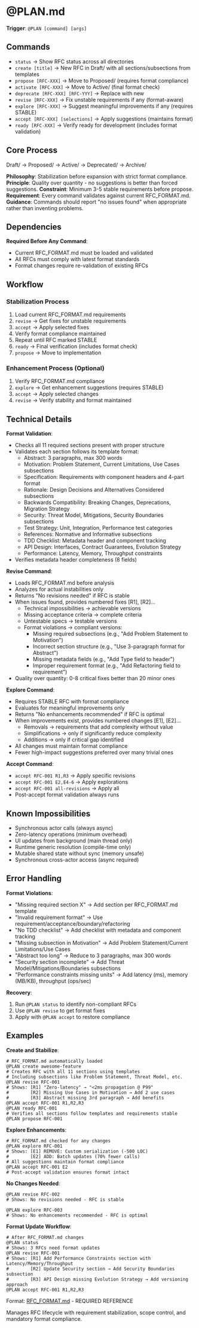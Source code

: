 # @PLAN.md

**Trigger**: `@PLAN [command] [args]`

## Commands

- `status` → Show RFC status across all directories
- `create [title]` → New RFC in Draft/ with all sections/subsections from templates
- `propose [RFC-XXX]` → Move to Proposed/ (requires format compliance)
- `activate [RFC-XXX]` → Move to Active/ (final format check)
- `deprecate [RFC-XXX] [RFC-YYY]` → Replace with new
- `revise [RFC-XXX]` → Fix unstable requirements if any (format-aware)
- `explore [RFC-XXX]` → Suggest meaningful improvements if any (requires STABLE)
- `accept [RFC-XXX] [selections]` → Apply suggestions (maintains format)
- `ready [RFC-XXX]` → Verify ready for development (includes format validation)

## Core Process

Draft/ → Proposed/ → Active/ → Deprecated/ → Archive/

**Philosophy**: Stabilization before expansion with strict format compliance.
**Principle**: Quality over quantity - no suggestions is better than forced suggestions.
**Constraint**: Minimum 3-5 stable requirements before propose.
**Requirement**: Every command validates against current RFC_FORMAT.md.
**Guidance**: Commands should report "no issues found" when appropriate rather than inventing problems.

## Dependencies

**Required Before Any Command**:
- Current RFC_FORMAT.md must be loaded and validated
- All RFCs must comply with latest format standards
- Format changes require re-validation of existing RFCs

## Workflow

### Stabilization Process
1. Load current RFC_FORMAT.md requirements
2. `revise` → Get fixes for unstable requirements
3. `accept` → Apply selected fixes
4. Verify format compliance maintained
5. Repeat until RFC marked STABLE
6. `ready` → Final verification (includes format check)
7. `propose` → Move to implementation

### Enhancement Process (Optional)
1. Verify RFC_FORMAT.md compliance
2. `explore` → Get enhancement suggestions (requires STABLE)
3. `accept` → Apply selected changes
4. `revise` → Verify stability and format maintained

## Technical Details

**Format Validation**:
- Checks all 11 required sections present with proper structure
- Validates each section follows its template format:
  - Abstract: 3 paragraphs, max 300 words
  - Motivation: Problem Statement, Current Limitations, Use Cases subsections
  - Specification: Requirements with component headers and 4-part format
  - Rationale: Design Decisions and Alternatives Considered subsections
  - Backwards Compatibility: Breaking Changes, Deprecations, Migration Strategy
  - Security: Threat Model, Mitigations, Security Boundaries subsections
  - Test Strategy: Unit, Integration, Performance test categories
  - References: Normative and Informative subsections
  - TDD Checklist: Metadata header and component tracking
  - API Design: Interfaces, Contract Guarantees, Evolution Strategy
  - Performance: Latency, Memory, Throughput constraints
- Verifies metadata header completeness (8 fields)

**Revise Command**:
- Loads RFC_FORMAT.md before analysis
- Analyzes for actual instabilities only
- Returns "No revisions needed" if RFC is stable
- When issues found, provides numbered fixes [R1], [R2]...
  - Technical impossibilities → achievable versions
  - Missing acceptance criteria → complete criteria
  - Untestable specs → testable versions
  - Format violations → compliant versions:
    - Missing required subsections (e.g., "Add Problem Statement to Motivation")
    - Incorrect section structure (e.g., "Use 3-paragraph format for Abstract")
    - Missing metadata fields (e.g., "Add Type field to header")
    - Improper requirement format (e.g., "Add Refactoring field to requirement")
- Quality over quantity: 0-8 critical fixes better than 20 minor ones

**Explore Command**:
- Requires STABLE RFC with format compliance
- Evaluates for meaningful improvements only
- Returns "No enhancements recommended" if RFC is optimal
- When improvements exist, provides numbered changes [E1], [E2]...
  - Removals → requirements that add complexity without value
  - Simplifications → only if significantly reduce complexity
  - Additions → only if critical gap identified
- All changes must maintain format compliance
- Fewer high-impact suggestions preferred over many trivial ones

**Accept Command**:
- `accept RFC-001 R1,R3` → Apply specific revisions
- `accept RFC-001 E2,E4-6` → Apply explorations
- `accept RFC-001 all-revisions` → Apply all
- Post-accept format validation always runs

## Known Impossibilities

- Synchronous actor calls (always async)
- Zero-latency operations (minimum overhead)
- UI updates from background (main thread only)
- Runtime generic resolution (compile-time only)
- Mutable shared state without sync (memory unsafe)
- Synchronous cross-actor access (async required)

## Error Handling

**Format Violations**:
- "Missing required section X" → Add section per RFC_FORMAT.md template
- "Invalid requirement format" → Use requirement/acceptance/boundary/refactoring
- "No TDD checklist" → Add checklist with metadata and component tracking
- "Missing subsection in Motivation" → Add Problem Statement/Current Limitations/Use Cases
- "Abstract too long" → Reduce to 3 paragraphs, max 300 words
- "Security section incomplete" → Add Threat Model/Mitigations/Boundaries subsections
- "Performance constraints missing units" → Add latency (ms), memory (MB/KB), throughput (ops/sec)

**Recovery**:
1. Run `@PLAN status` to identify non-compliant RFCs
2. Use `@PLAN revise` to get format fixes
3. Apply with `@PLAN accept` to restore compliance

## Examples

**Create and Stabilize**:
```
# RFC_FORMAT.md automatically loaded
@PLAN create awesome-feature
# Creates RFC with all 11 sections using templates
# Including subsections like Problem Statement, Threat Model, etc.
@PLAN revise RFC-001
# Shows: [R1] "Zero-latency" → "<2ms propagation @ P99"
#        [R2] Missing Use Cases in Motivation → Add 2 use cases
#        [R3] Abstract missing 3rd paragraph → Add benefits
@PLAN accept RFC-001 R1,R2,R3
@PLAN ready RFC-001
# Verifies all sections follow templates and requirements stable
@PLAN propose RFC-001
```

**Explore Enhancements**:
```
# RFC_FORMAT.md checked for any changes
@PLAN explore RFC-001
# Shows: [E1] REMOVE: Custom serialization (-500 LOC)
#        [E2] ADD: Batch updates (70% fewer calls)
# All suggestions maintain format compliance
@PLAN accept RFC-001 E2
# Post-accept validation ensures format intact
```

**No Changes Needed**:
```
@PLAN revise RFC-002
# Shows: No revisions needed - RFC is stable

@PLAN explore RFC-003
# Shows: No enhancements recommended - RFC is optimal
```

**Format Update Workflow**:
```
# After RFC_FORMAT.md changes
@PLAN status
# Shows: 3 RFCs need format updates
@PLAN revise RFC-001
# Shows: [R1] Add Performance Constraints section with Latency/Memory/Throughput
#        [R2] Update Security section → Add Security Boundaries subsection
#        [R3] API Design missing Evolution Strategy → Add versioning approach
@PLAN accept RFC-001 R1,R2,R3
```

Format: [RFC_FORMAT.md](./RFC_FORMAT.md) - REQUIRED REFERENCE

Manages RFC lifecycle with requirement stabilization, scope control, and mandatory format compliance.